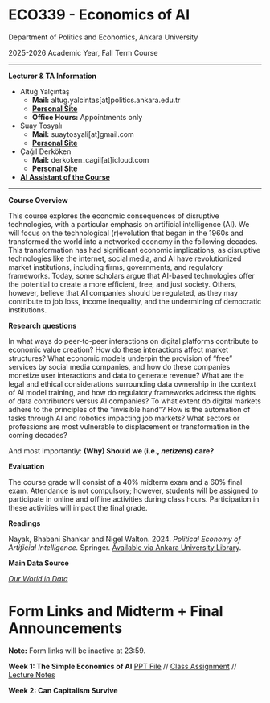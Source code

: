 # ECO339 - Economics of AI

Department of Politics and Economics, Ankara University

2025-2026 Academic Year, Fall Term Course

---
**Lecturer & TA Information**

- Altuğ Yalçıntaş
    - **Mail:** altug.yalcintas[at]politics.ankara.edu.tr
    - [**Personal Site**](https://ayalcintas.notion.site)
    - **Office Hours:** Appointments only
- Suay Tosyalı
    - **Mail:** suaytosyali[at]gmail.com
    - **[Personal Site](https://suaytli.github.io/)**
- Çağıl Derköken
    - **Mail:** derkoken_cagil[at]icloud.com
    - [**Personal Site**](https://cagilderkoken.github.io)
- [**AI Assistant of the Course**](https://chatgpt.com/g/g-YTn5Ek5iC-economics-of-ai)
---

**Course Overview**

This course explores the economic consequences of disruptive technologies, with a particular emphasis on artificial intelligence (AI). We will focus on the technological (r)evolution that began in the 1960s and transformed the world into a networked economy in the following decades. This transformation has had significant economic implications, as disruptive technologies like the internet, social media, and AI have revolutionized market institutions, including firms, governments, and regulatory frameworks. Today, some scholars argue that AI-based technologies offer the potential to create a more efficient, free, and just society. Others, however, believe that AI companies should be regulated, as they may contribute to job loss, income inequality, and the undermining of democratic institutions.

**Research questions**

In what ways do peer-to-peer interactions on digital platforms contribute to economic value creation? How do these interactions affect market structures? What economic models underpin the provision of “free” services by social media companies, and how do these companies monetize user interactions and data to generate revenue? What are the legal and ethical considerations surrounding data ownership in the context of AI model training, and how do regulatory frameworks address the rights of data contributors versus AI companies? To what extent do digital markets adhere to the principles of the “invisible hand”? How is the automation of tasks through AI and robotics impacting job markets? What sectors or professions are most vulnerable to displacement or transformation in the coming decades?

And most importantly: **(Why) Should we (i.e., _netizens_) care?**

**Evaluation**

The course grade will consist of a 40% midterm exam and a 60% final exam. Attendance is not compulsory; however, students will be assigned to participate in online and offline activities during class hours. Participation in these activities will impact the final grade.

**Readings**

Nayak, Bhabani Shankar and Nigel Walton. 2024. _Political Economy of Artificial Intelligence._ Springer. [Available via Ankara University Library](https://link.springer.com/book/10.1007/978-3-031-62308-0#about-authors).

**Main Data Source**

[_Our World in Data_](https://ourworldindata.org)

# Form Links and Midterm + Final Announcements

**Note:** Form links will be inactive at 23:59.

**Week 1: The Simple Economics of AI**
[PPT File](https://docs.google.com/presentation/d/1sHIH_P1CiHOleyYlvM-C1C2w5sxnU6Tm/edit?usp=sharing&ouid=107663859571511646522&rtpof=true&sd=true) //
[Class Assignment](https://forms.gle/qQHqNKMxWetDifwV7) //
[Lecture Notes](https://docs.google.com/document/d/1WI27GA51gocFwjad2f6P56qu2TTnmFLe/edit?usp=sharing&ouid=103730637265867141913&rtpof=true&sd=true)

**Week 2: Can Capitalism Survive**
